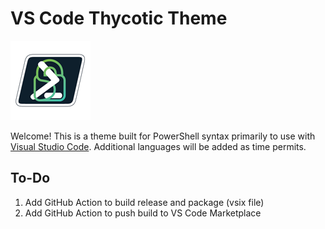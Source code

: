# VS Code Thycotic Theme

![logo](img/logo.png)

Welcome! This is a theme built for PowerShell syntax primarily to use with [Visual Studio Code](https://code.visualstudio.com). Additional languages will be added as time permits.

## To-Do

1. Add GitHub Action to build release and package (vsix file)
1. Add GitHub Action to push build to VS Code Marketplace
